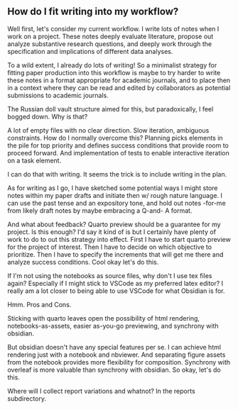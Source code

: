 ## How do I fit writing into my workflow?

Well first, let's consider my current workflow. I write lots of notes when I work on a project. These notes deeply evaluate literature, propose out analyze substantive research questions, and deeply work through the specification and implications of different data analyses.

To a wild extent, I already do lots of writing! So a minimalist strategy for fitting paper production into this workflow is maybe to try harder to write these notes in a format appropriate for academic journals, and to place then in a context where they can be read and edited by collaborators as potential submissions to academic journals.

The Russian doll vault structure aimed for this, but paradoxically, I feel bogged down. Why is that?

A lot of empty files with no clear direction. Slow iteration, ambiguous constraints. How do I normally overcome this? Planning picks elements in the pile for top priority and defines success conditions that provide room to proceed forward. And implementation of tests to enable interactive iteration on a task element.

I can do that with writing. It seems the trick is to include writing in the plan.

As for writing as I go, I have sketched some potential ways I might store notes within my paper drafts and initiate then w/ rough
nature language. I can use the past tense and an expository tone, and hold out notes -for-me from likely draft notes by maybe embracing a Q-and- A format.

And what about feedback? Quarto preview should be a guarantee for my project. Is this enough? I'd say it kind of is but I certainly have plenty of work to do to out this strategy into effect. First I have to start quarto preview for the project of interest. Then I have to decide on which objective to prioritize. Then I have to specify the increments that will get me there and analyze success conditions. Cool okay let's do this.

If I'm not using the notebooks as source files, why don't I use tex files again? Especially if I might stick to VSCode as my preferred latex editor? I really am a lot closer to being able to use VSCode for what Obsidian is for. 

Hmm. Pros and Cons.

Sticking with quarto leaves open the possibility of html rendering, notebooks-as-assets, easier as-you-go previewing, and synchrony with obsidian.

But obsidian doesn't have any special features per se. I can achieve html rendering just with a notebook and nbviewer. And separating figure assets from the notebook provides more flexibility for composition. Synchrony with overleaf is more valuable than synchrony with obsidian. So okay, let's do this.

Where will I collect report variations and whatnot? In the reports subdirectory. 